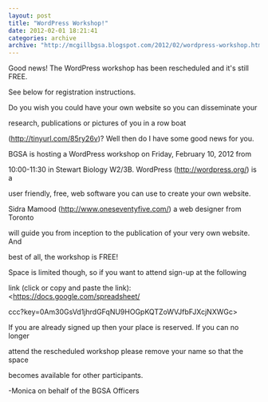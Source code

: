 ```yaml
---
layout: post
title: "WordPress Workshop!"
date: 2012-02-01 18:21:41
categories: archive
archive: "http://mcgillbgsa.blogspot.com/2012/02/wordpress-workshop.html"
---
```


Good news! The WordPress workshop has been rescheduled and it's still FREE.

See below for registration instructions.  

  

Do you wish you could have your own website so you can disseminate your

research, publications or pictures of you in a row boat

(<http://tinyurl.com/85ry26v>)? Well then do I have some good news for you.

BGSA is hosting a WordPress workshop on Friday, February 10, 2012 from

10:00-11:30 in Stewart Biology W2/3B. WordPress (<http://wordpress.org/>) is a

user friendly, free, web software you can use to create your own website.

Sidra Mamood (<http://www.oneseventyfive.com/>) a web designer from Toronto

will guide you from inception to the publication of your very own website. And

best of all, the workshop is FREE!  

  

Space is limited though, so if you want to attend sign-up at the following

link (click or copy and paste the link): <https://docs.google.com/spreadsheet/

ccc?key=0Am30GsVd1jhrdGFqNU9HOGpKQTZoWVJfbFJXcjNXWGc>  

  

If you are already signed up then your place is reserved. If you can no longer

attend the rescheduled workshop please remove your name so that the space

becomes available for other participants.  

  

-Monica on behalf of the BGSA Officers




    